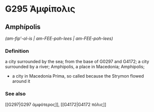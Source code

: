 # G295 Ἀμφίπολις

## Amphípolis

_(am-fip'-ol-is | am-FEE-poh-lees | am-FEE-poh-lees)_

### Definition

a city surrounded by the sea; from the base of G0297 and G4172; a city surrounded by a river; Amphipolis, a place in Macedonia; Amphipolis; 

- a city in Macedonia Prima, so called because the Strymon flowed around it

### See also

[[G297|G297 ἀμφότερος]], [[G4172|G4172 πόλις]]
